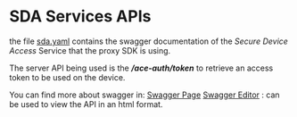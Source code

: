 # SDA Services APIs

the file [sda.yaml](sda.yaml) contains the swagger documentation of the _Secure Device Access_ Service that the proxy SDK is using.

The server API being used is the   **_/ace-auth/token_** to retrieve an access token to be used on the device.

You can find more about swagger in:
[Swagger Page](https://swagger.io/)
[Swagger Editor](https://editor.swagger.io/) : can be used to view the API in an html format.
